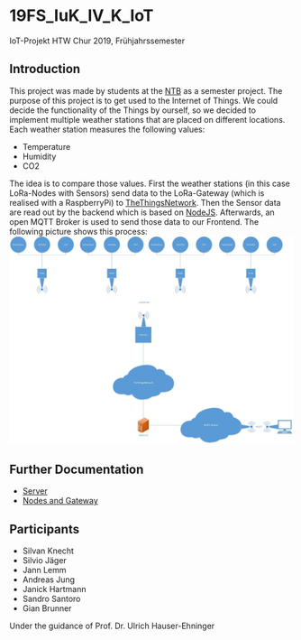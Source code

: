 # 19FS_IuK_IV_K_IoT
IoT-Projekt HTW Chur 2019, Frühjahrssemester

## Introduction
This project was made by students at the [NTB](www.ntb.ch) as a semester project.
The purpose of this project is to get used to the Internet of Things.
We could decide the functionality of the Things by ourself, so we decided to implement multiple weather stations that are placed on different locations.
Each weather station measures the following values:
- Temperature
- Humidity
- CO2

The idea is to compare those values.
First the weather stations (in this case LoRa-Nodes with Sensors) send data to the LoRa-Gateway (which is realised with a RaspberryPi) to [TheThingsNetwork](www.thethingsnetwork.org).
Then the Sensor data are read out by the backend which is  based on [NodeJS](https://nodejs.org).
Afterwards, an open MQTT Broker is used to send those data to our Frontend.
The following picture shows this process:
![Process](images/overview.jpg)

## Further Documentation
- [Server](server/README.md)
- [Nodes and Gateway](HW/README.md)

## Participants
- Silvan Knecht
- Silvio Jäger
- Jann Lemm
- Andreas Jung
- Janick Hartmann
- Sandro Santoro
- Gian Brunner

Under the guidance of Prof. Dr. Ulrich Hauser-Ehninger

